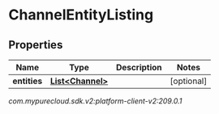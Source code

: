 # ChannelEntityListing


## Properties

| Name | Type | Description | Notes |
| ------------ | ------------- | ------------- | ------------- |
| **entities** | [**List&lt;Channel&gt;**](Channel) |  |  [optional] |




_com.mypurecloud.sdk.v2:platform-client-v2:209.0.1_
